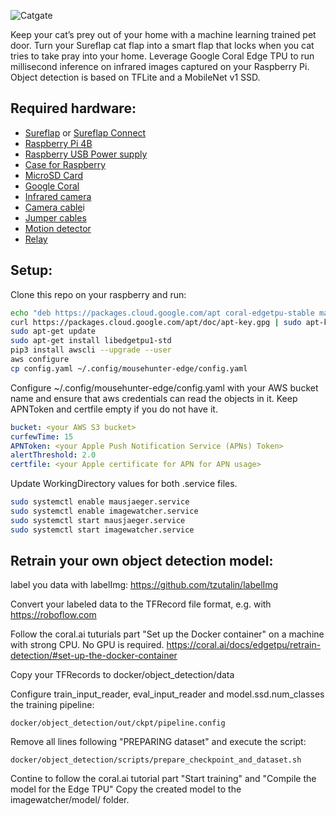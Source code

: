 ![Catgate](https://raw.githubusercontent.com/gerrito333/mousehunter-edge/master/docs/header.jpg)

Keep your cat’s prey out of your home with a machine learning trained pet door.
Turn your Sureflap cat flap into a smart flap that locks when you cat tries to take pray into your home.
Leverage Google Coral Edge TPU to run millisecond inference on infrared images captured on your Raspberry Pi. Object detection is based on TFLite and a MobileNet v1 SSD.

## Required hardware:

* [Sureflap](https://amzn.to/3mB8hc0) or [Sureflap Connect](https://amzn.to/3aFExbP)
* [Raspberry Pi 4B](https://amzn.to/2KiHtAl)
* [Raspberry USB Power supply](https://amzn.to/2LRrMAk)
* [Case for Raspberry](https://amzn.to/3nHltxb)
* [MicroSD Card](https://amzn.to/37IbhPM)
* [Google Coral](https://amzn.to/3aB5o8S)
* [Infrared camera](https://amzn.to/38tSWF4)
* [Camera cable](https://amzn.to/3mGkagM)i
* [Jumper cables](https://amzn.to/3rkcYue)
* [Motion detector](https://amzn.to/3aB6nWC)
* [Relay](https://amzn.to/38oLVpe)

## Setup:

Clone this repo on your raspberry and run:

```bash
echo "deb https://packages.cloud.google.com/apt coral-edgetpu-stable main" | sudo tee /etc/apt/sources.list.d/coral-edgetpu.list
curl https://packages.cloud.google.com/apt/doc/apt-key.gpg | sudo apt-key add -
sudo apt-get update
sudo apt-get install libedgetpu1-std
pip3 install awscli --upgrade --user
aws configure
cp config.yaml ~/.config/mousehunter-edge/config.yaml
```

Configure  ~/.config/mousehunter-edge/config.yaml with your AWS bucket name and ensure that aws credentials can read the objects in it.
Keep APNToken and certfile empty if you do not have it.
``` yaml
bucket: <your AWS S3 bucket>
curfewTime: 15
APNToken: <your Apple Push Notification Service (APNs) Token>
alertThreshold: 2.0
certfile: <your Apple certificate for APN for APN usage> 
```

Update WorkingDirectory values for both .service files.

```bash
sudo systemctl enable mausjaeger.service
sudo systemctl enable imagewatcher.service
sudo systemctl start mausjaeger.service
sudo systemctl start imagewatcher.service
```

## Retrain your own object detection model:

label you data with labelImg:
https://github.com/tzutalin/labelImg

Convert your labeled data to the TFRecord file format, e.g. with https://roboflow.com

Follow the coral.ai tuturials part "Set up the Docker container" on a machine with strong CPU. No GPU is required.
https://coral.ai/docs/edgetpu/retrain-detection/#set-up-the-docker-container

Copy your TFRecords to docker/object_detection/data

Configure train_input_reader, eval_input_reader and model.ssd.num_classes  the training pipeline:
```
docker/object_detection/out/ckpt/pipeline.config
```
Remove all lines following "PREPARING dataset" and execute the script:
```
docker/object_detection/scripts/prepare_checkpoint_and_dataset.sh
```

Contine to follow the coral.ai tutorial part "Start training" and "Compile the model for the Edge TPU"
Copy the created model to the imagewatcher/model/ folder.






